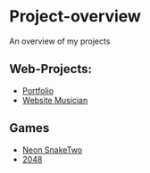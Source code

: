 # Project-overview
An overview of my projects

## Web-Projects:
- [Portfolio](https://www.fabricenadal.com/)
- [Website Musician](https://github.com/FabriceMru/fritz-bergmann)

## Games
- [Neon SnakeTwo](https://fabricemru.github.io/NeonSnakeTwoGame/)
- [2048](https://fabricemru.github.io/NeonSnakeTwoGame/)
